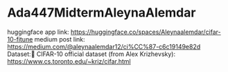 # Ada447MidtermAleynaAlemdar

huggingface app link: https://huggingface.co/spaces/Aleynaalemdar/cifar-10-fitune
medium post link: https://medium.com/@aleynaalemdar12/ci%CC%87-c6c19149e82d
Dataset:🔗 CIFAR-10 official dataset (from Alex Krizhevsky):
https://www.cs.toronto.edu/~kriz/cifar.html
